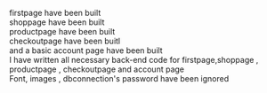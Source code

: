 firstpage have been built\
shoppage have been built\
productpage have been built\
checkoutpage have been buitl\
and a basic account page have been built\
I have written all necessary back-end code for firstpage,shoppage , productpage , checkoutpage and account page\
Font, images , dbconnection's password have been ignored